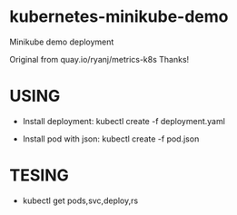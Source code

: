 # kubernetes-minikube-demo
Minikube demo deployment

Original from quay.io/ryanj/metrics-k8s
Thanks!

# USING

* Install deployment:
kubectl create -f deployment.yaml

* Install pod with json:
kubectl create -f pod.json

# TESING

* kubectl get pods,svc,deploy,rs
